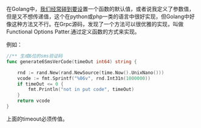 在Golang中，[我们经常碰到要设](https://www.cnblogs.com/smartrui/p/10324320.html)置一个函数的默认值，或者说我定义了参数值，但是又不想传递值，这个在python或php一类的语言中很好实现，但Golang中好像这种方法又不行。在Grpc源码，发现了一个方法可以很优雅的实现，叫做 Functional Options Patter.通过定义函数的方式来实现。

例如：

```go
//** 生成6位的sms验证码
func generate6SmsVerCode(timeOut int64) string {

    rnd := rand.New(rand.NewSource(time.Now().UnixNano()))
    vcode := fmt.Sprintf("%06v", rnd.Int31n(1000000))
    if timeOut <= 0 {
        fmt.Println("not in put code", timeOut)
    }
    return vcode
}
```

上面的timeout必须传值。

